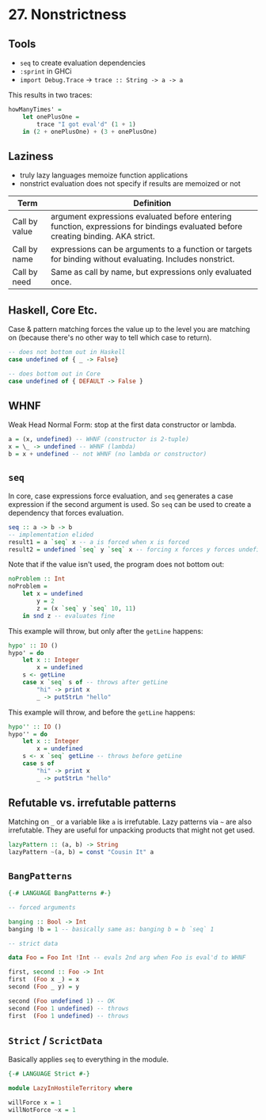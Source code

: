 # 27. Nonstrictness

## Tools

- `seq` to create evaluation dependencies
- `:sprint` in GHCi
- `import Debug.Trace` -> `trace :: String -> a -> a`

This results in two traces:

```hs
howManyTimes' =
    let onePlusOne =
        trace "I got eval'd" (1 + 1)
    in (2 + onePlusOne) + (3 + onePlusOne)
```

## Laziness

- truly lazy languages memoize function applications
- nonstrict evaluation does not specify if results are memoized or not

Term          | Definition
--------------|-----------
Call by value | argument expressions evaluated before entering function, expressions for bindings evaluated before creating binding. AKA strict.
Call by name  | expressions can be arguments to a function or targets for binding without evaluating. Includes nonstrict.
Call by need  | Same as call by name, but expressions only evaluated once.

## Haskell, Core Etc.

Case & pattern matching forces the value up to the level you are matching on (because there's no other way to tell which case to return).

```hs
-- does not bottom out in Haskell
case undefined of { _ -> False}

-- does bottom out in Core
case undefined of { DEFAULT -> False }
```

## WHNF

Weak Head Normal Form: stop at the first data constructor or lambda.

```hs
a = (x, undefined) -- WHNF (constructor is 2-tuple)
x = \_ -> undefined -- WHNF (lambda)
b = x + undefined -- not WHNF (no lambda or constructor)
```

## `seq`

In core, case expressions force evaluation, and `seq` generates a case expression if the second argument is used. So `seq` can be used to create a dependency that forces evaluation.

```hs
seq :: a -> b -> b
-- implementation elided
result1 = a `seq` x -- a is forced when x is forced
result2 = undefined `seq` y `seq` x -- forcing x forces y forces undefined
```

Note that if the value isn't used, the program does not bottom out:

```hs
noProblem :: Int
noProblem =
    let x = undefined
        y = 2
        z = (x `seq` y `seq` 10, 11)
    in snd z -- evaluates fine
```

This example will throw, but only after the `getLine` happens:

```hs
hypo' :: IO ()
hypo' = do
    let x :: Integer
        x = undefined
    s <- getLine
    case x `seq` s of -- throws after getLine
        "hi" -> print x
        _ -> putStrLn "hello"
```

This example will throw, and before the `getLine` happens:

```hs
hypo'' :: IO ()
hypo'' = do
    let x :: Integer
        x = undefined
    s <- x `seq` getLine -- throws before getLine
    case s of
        "hi" -> print x
        _ -> putStrLn "hello"
```

## Refutable vs. irrefutable patterns

Matching on `_` or a variable like `a` is irrefutable. Lazy patterns via `~` are also irrefutable. They are useful for unpacking products that might not get used.

```hs
lazyPattern :: (a, b) -> String
lazyPattern ~(a, b) = const "Cousin It" a
```

## `BangPatterns`

```hs
{-# LANGUAGE BangPatterns #-}

-- forced arguments

banging :: Bool -> Int
banging !b = 1 -- basically same as: banging b = b `seq` 1

-- strict data

data Foo = Foo Int !Int -- evals 2nd arg when Foo is eval'd to WHNF

first, second :: Foo -> Int
first  (Foo x _) = x
second (Foo _ y) = y

second (Foo undefined 1) -- OK
second (Foo 1 undefined) -- throws
first  (Foo 1 undefined) -- throws
```

## `Strict` / `ScrictData`

Basically applies `seq` to everything in the module.

```hs
{-# LANGUAGE Strict #-}

module LazyInHostileTerritory where

willForce x = 1
willNotForce ~x = 1
```
